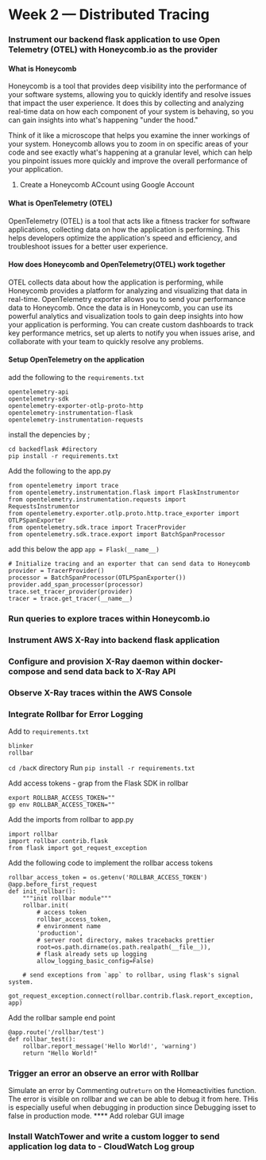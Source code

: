 # Week 2 — Distributed Tracing

### Instrument our backend flask application to use Open Telemetry (OTEL) with Honeycomb.io as the provider
#### What is Honeycomb
Honeycomb is a tool that provides deep visibility into the performance of your software systems, allowing you to quickly identify and resolve issues that impact the user experience. It does this by collecting and analyzing real-time data on how each component of your system is behaving, so you can gain insights into what's happening "under the hood."

Think of it like a microscope that helps you examine the inner workings of your system. Honeycomb allows you to zoom in on specific areas of your code and see exactly what's happening at a granular level, which can help you pinpoint issues more quickly and improve the overall performance of your application.

1. Create a Honeycomb ACcount using Google Account
#### What is OpenTelemetry (OTEL)
OpenTelemetry (OTEL) is a tool that acts like a fitness tracker for software applications, collecting data on how the application is performing. This helps developers optimize the application's speed and efficiency, and troubleshoot issues for a better user experience.
#### How does Honeycomb and OpenTelemetry(OTEL) work together
OTEL collects data about how the application is performing, while Honeycomb provides a platform for analyzing and visualizing that data in real-time.  OpenTelemetry exporter allows you to send your performance data to Honeycomb. Once the data is in Honeycomb, you can use its powerful analytics and visualization tools to gain deep insights into how your application is performing. You can create custom dashboards to track key performance metrics, set up alerts to notify you when issues arise, and collaborate with your team to quickly resolve any problems.
#### Setup OpenTelemetry on the application
add the following to the `requirements.txt`

```
opentelemetry-api 
opentelemetry-sdk 
opentelemetry-exporter-otlp-proto-http 
opentelemetry-instrumentation-flask 
opentelemetry-instrumentation-requests
```
install the depencies by ;
``` 
cd backedflask #directory
pip install -r requirements.txt
```
Add the following to the app.py
```
from opentelemetry import trace
from opentelemetry.instrumentation.flask import FlaskInstrumentor
from opentelemetry.instrumentation.requests import RequestsInstrumentor
from opentelemetry.exporter.otlp.proto.http.trace_exporter import OTLPSpanExporter
from opentelemetry.sdk.trace import TracerProvider
from opentelemetry.sdk.trace.export import BatchSpanProcessor
```
add this below the app `app = Flask(__name__)`
```
# Initialize tracing and an exporter that can send data to Honeycomb
provider = TracerProvider()
processor = BatchSpanProcessor(OTLPSpanExporter())
provider.add_span_processor(processor)
trace.set_tracer_provider(provider)
tracer = trace.get_tracer(__name__)
```



### Run queries to explore traces within Honeycomb.io
### Instrument AWS X-Ray into backend flask application
### Configure and provision X-Ray daemon within docker-compose and send data back to X-Ray API
### Observe X-Ray traces within the AWS Console
### Integrate Rollbar for Error Logging

Add to `requirements.txt`
```
blinker
rollbar
```
`cd /bacK` directory
Run `pip install -r requirements.txt`

Add access tokens - grap from the Flask SDK in rollbar
```
export ROLLBAR_ACCESS_TOKEN=""
gp env ROLLBAR_ACCESS_TOKEN=""
```
Add the imports from rollbar to app.py
```
import rollbar
import rollbar.contrib.flask
from flask import got_request_exception
```
Add the following code to implement the rollbar access tokens

```
rollbar_access_token = os.getenv('ROLLBAR_ACCESS_TOKEN')
@app.before_first_request
def init_rollbar():
    """init rollbar module"""
    rollbar.init(
        # access token
        rollbar_access_token,
        # environment name
        'production',
        # server root directory, makes tracebacks prettier
        root=os.path.dirname(os.path.realpath(__file__)),
        # flask already sets up logging
        allow_logging_basic_config=False)

    # send exceptions from `app` to rollbar, using flask's signal system.
    got_request_exception.connect(rollbar.contrib.flask.report_exception, app)
```
Add the rollbar sample end point 
```
@app.route('/rollbar/test')
def rollbar_test():
    rollbar.report_message('Hello World!', 'warning')
    return "Hello World!"
```

### Trigger an error an observe an error with Rollbar
Simulate an error by Commenting out`return` on the Homeactivities function.
The error is visible on rollbar and we can be able to debug it from here. THis is especially useful when debugging in production since Debugging isset to false in production mode.
**** Add rolebar GUI image
### Install WatchTower and write a custom logger to send application log data to - CloudWatch Log group

